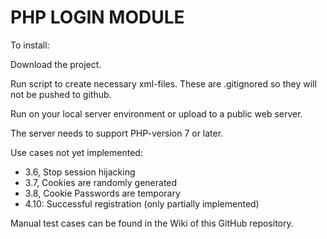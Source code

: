 # PHP LOGIN MODULE
To install: 

Download the project.

Run script to create necessary xml-files. These are .gitignored so they will not be pushed to github.

Run on your local server environment or upload to a public web server.

The server needs to support PHP-version 7 or later.

Use cases not yet implemented:
 * 3.6, Stop session hijacking
 * 3.7, Cookies are randomly generated
 * 3.8, Cookie Passwords are temporary
 * 4.10: Successful registration (only partially implemented)

Manual test cases can be found in the Wiki of this GitHub repository.